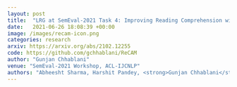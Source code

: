 ```yaml
---
layout: post
title:  "LRG at SemEval-2021 Task 4: Improving Reading Comprehension with Abstract Words using Augmentation, Linguistic Features and Voting"
date:   2021-06-26 18:08:39 +00:00
image: /images/recam-icon.png
categories: research
arxiv: https://arxiv.org/abs/2102.12255
code: https://github.com/gchhablani/ReCAM
author: "Gunjan Chhablani"
venue: "SemEval-2021 Workshop, ACL-IJCNLP"
authors: "Abheesht Sharma, Harshit Pandey, <strong>Gunjan Chhablani</strong>, Yash Bhartia, Tirtharaj Dash"
---
```

